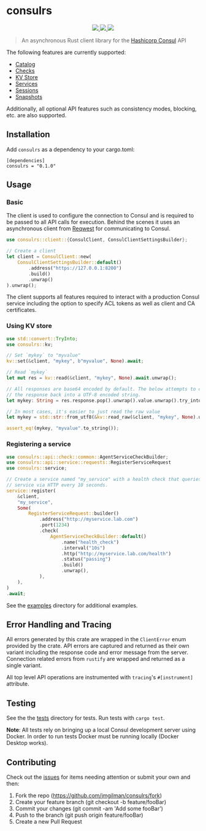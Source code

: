 # consulrs

<p align="center">
    <a href="https://crates.io/crates/consulrs">
        <img src="https://img.shields.io/crates/v/consulrs">
    </a>
    <a href="https://docs.rs/consulrs">
        <img src="https://img.shields.io/docsrs/consulrs" />
    </a>
    <a href="https://github.com/jmgilman/consulrs/actions/workflows/ci.yml">
        <img src="https://github.com/jmgilman/consulrs/actions/workflows/ci.yml/badge.svg"/>
    </a>
</p>

> An asynchronous Rust client library for the [Hashicorp Consul][1] API

The following features are currently supported:

* [Catalog](https://www.consul.io/api-docs/catalogv)
* [Checks](https://www.consul.io/api-docs/agent/check)
* [KV Store](https://www.consul.io/api-docs/kv)
* [Services](https://www.consul.io/api-docs/agent/service)
* [Sessions](https://www.consul.io/api-docs/session)
* [Snapshots](https://www.consul.io/api-docs/snapshot)

Additionally, all optional API features such as consistency modes, blocking, 
etc. are also supported. 

## Installation

Add `consulrs` as a dependency to your cargo.toml:
```
[dependencies]
consulrs = "0.1.0"
```

## Usage

### Basic

The client is used to configure the connection to Consul and is required to be
passed to all API calls for execution. Behind the scenes it uses an asynchronous
client from [Reqwest](https://docs.rs/reqwest/) for communicating to Consul.

```rust
use consulrs::client::{ConsulClient, ConsulClientSettingsBuilder};

// Create a client
let client = ConsulClient::new(
    ConsulClientSettingsBuilder::default()
        .address("https://127.0.0.1:8200")
        .build()
        .unwrap()
).unwrap();
```

The client supports all features required to interact with a production Consul
service including the option to specify ACL tokens as well as client and CA
certificates.


### Using KV store

```rust
use std::convert::TryInto;
use consulrs::kv;

// Set `mykey` to "myvalue"
kv::set(&client, "mykey", b"myvalue", None).await;

// Read `mykey`
let mut res = kv::read(&client, "mykey", None).await.unwrap();

// All responses are base64 encoded by default. The below attempts to coerce
// the response back into a UTF-8 encoded string.
let mykey: String = res.response.pop().unwrap().value.unwrap().try_into().unwrap();

// In most cases, it's easier to just read the raw value
let mykey = std::str::from_utf8(&kv::read_raw(&client, "mykey", None).unwrap()).unwrap()

assert_eq!(mykey, "myvalue".to_string());
```

### Registering a service

```rust
use consulrs::api::check::common::AgentServiceCheckBuilder;
use consulrs::api::service::requests::RegisterServiceRequest
use consulrs::service;

// Create a service named "my_service" with a health check that queries the
// service via HTTP every 10 seconds.
service::register(
    &client,
    "my_service",
    Some(
        RegisterServiceRequest::builder()
            .address("http://myservice.lab.com")
            .port(1234)
            .check(
                AgentServiceCheckBuilder::default()
                    .name("health_check")
                    .interval("10s")
                    .http("http://myservice.lab.com/health")
                    .status("passing")
                    .build()
                    .unwrap(),
            ),
    ),
)
.await;
```

See the [examples](examples) directory for additional examples.


## Error Handling and Tracing

All errors generated by this crate are wrapped in the `ClientError` enum 
provided by the crate. API errors are captured and returned as their own
variant including the response code and error message from the server. 
Connection related errors from `rustify` are wrapped and returned as a single 
variant.

All top level API operations are instrumented with `tracing`'s `#[instrument]`
attribute.

## Testing

See the the [tests](tests) directory for tests. Run tests with `cargo test`.

**Note**: All tests rely on bringing up a local Consul development server using
Docker. In order to run tests Docker must be running locally (Docker Desktop 
works).

## Contributing

Check out the [issues][2] for items needing attention or submit your own and 
then:

1. Fork the repo (https://github.com/jmgilman/consulrs/fork)
2. Create your feature branch (git checkout -b feature/fooBar)
3. Commit your changes (git commit -am 'Add some fooBar')
4. Push to the branch (git push origin feature/fooBar)
5. Create a new Pull Request

[1]: https://www.consul.io/
[2]: https://github.com/jmgilman/consulrs/issues
